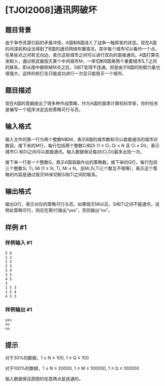 # [TJOI2008]通讯网破坏

## 题目背景

由于争夺资源引起的矛盾冲突，A国和B国进入了战争一触即发的状态。现在A国的间谍机构设法得到了B国的通讯网络布置情况，其中每个城市可以看作一个点，在某些点之间有无向边，表示这些城市之间可以进行双向的直接通讯。A国打算先发制人，通过核武器毁灭某个中间城市M，一举切断B国某两个重要城市S,T之间的联系，即从图中删除掉M点之后，S和T变得不连通。但是由于B国的防御力量也很强大，这样的核打击只能成功进行一次且只能毁灭一个城市。


## 题目描述

现在A国的首脑提出了很多种作战策略，作为A国的首席计算机科学家，你的任务是编写一个程序决定这些策略可行与否。


## 输入格式

输入文件的第一行为两个整数N和M，表示B国的城市数和可以直接通讯的城市对数目。接下来的M行，每行包括两个整数Ci和Di (1 ≤ Ci, Di ≤ N 且 Ci ≠ Di)，表示城市Ci 和Di之间可以直接通讯。输入数据保证每对(Ci,Di)最多出现一次。

接下来一行是一个整数Q，表示A国首脑作出的策略数。接下来的Q行，每行包括三个整数Si, Ti, Mi (1 ≤ Si, Ti, Mi ≤ N，且Mi,Si,Ti三个数互不相等)，表示这个策略的内容是通过毁灭Mi来切断Si和Ti之间的联系。


## 输出格式

输出Q行，表示对应的策略可行与否。如果毁灭Mi以后，Si和Ti之间不能通讯，说明此策略可行，则应在第i行输出“yes”，否则输出“no”。


## 样例 #1

### 样例输入 #1
```
5 6
1 2
1 3
2 3
3 4
3 5
4 5
3
1 5 3
1 5 4
4 5 3
```

### 样例输出 #1

```
yes
no
no
```

## 提示

对于30%的数据，1 ≤ N ≤ 100,  1 ≤ Q ≤ 100

对于100%的数据，1 ≤ N ≤ 20000,  1 ≤ M ≤ 100000,  1 ≤ Q ≤ 100000

输入数据保证原图的任意两点是连通的。

